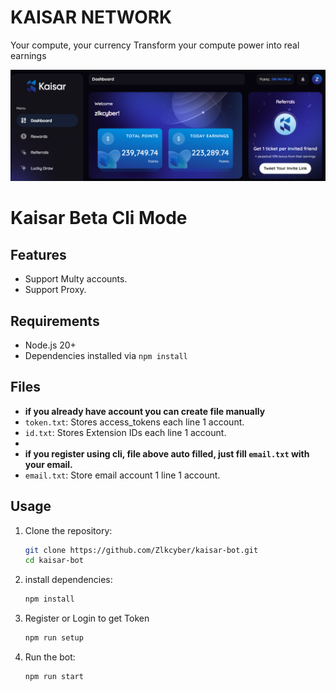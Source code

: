 # KAISAR NETWORK

Your compute, your currency
Transform your compute power into real earnings

![banner](image.png)

# Kaisar Beta Cli Mode

## Features

- Support Multy accounts.
- Support Proxy.

## Requirements

- Node.js 20+
- Dependencies installed via `npm install`

## Files

- **if you already have account you can create file manually**
- `token.txt`: Stores access_tokens each line 1 account.
- `id.txt`: Stores Extension IDs each line 1 account.
-
- **if you register using cli, file above auto filled, just fill `email.txt` with your email.**
- `email.txt`: Store email account 1 line 1 account.

## Usage

1. Clone the repository:
   ```bash
   git clone https://github.com/Zlkcyber/kaisar-bot.git
   cd kaisar-bot
   ```
2. install dependencies:
   ```bash
   npm install
   ```
3. Register or Login to get Token
   ```bash
   npm run setup
   ```
4. Run the bot:
   ```bash
   npm run start
   ```
